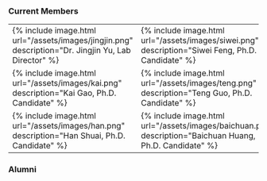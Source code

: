 ### Current Members 

<table border="0" cellspacing="0" cellpadding="0">
  <tr>
    <td>
      {% include image.html url="/assets/images/jingjin.png" description="Dr. Jingjin Yu, Lab Director" %} 
    </td>
    <td>
      {% include image.html url="/assets/images/siwei.png" description="Siwei Feng, Ph.D. Candidate" %}  
    </td>
  </tr>
  <tr>
    <td>
      {% include image.html url="/assets/images/kai.png" description="Kai Gao, Ph.D. Candidate" %}
    </td>
    <td>
      {% include image.html url="/assets/images/teng.png" description="Teng Guo, Ph.D. Candidate" %}  
    </td>
  </tr>
  <tr>
    <td>
      {% include image.html url="/assets/images/han.png" description="Han Shuai, Ph.D. Candidate" %} 
    </td>
    <td>
      {% include image.html url="/assets/images/baichuan.png" description="Baichuan Huang, Ph.D. Candidate" %}
    </td>
  </tr>
</table>
      






### Alumni 
